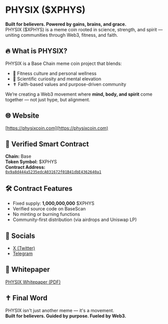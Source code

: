 # PHYSIX ($XPHYS)

**Built for believers. Powered by gains, brains, and grace.**  
PHYSIX ($XPHYS) is a meme coin rooted in science, strength, and spirit — uniting communities through Web3, fitness, and faith.

## 🔥 What is PHYSIX?

PHYSIX is a Base Chain meme coin project that blends:
- 💪 Fitness culture and personal wellness
- 🧠 Scientific curiosity and mental elevation
- ✝️ Faith-based values and purpose-driven community

We’re creating a Web3 movement where **mind, body, and spirit** come together — not just hype, but alignment.

## 🌐 Website

[https://physixcoin.com](https://physixcoin.com)

## 📜 Verified Smart Contract

**Chain:** Base  
**Token Symbol:** $XPHYS  
**Contract Address:**  
[`0x9a8d444a5235edcA031672f01B41dbE4362640a1`](https://basescan.org/token/0x9a8d444a5235edcA031672f01B41dbE4362640a1)

## 🛠 Contract Features

- Fixed supply: **1,000,000,000** $XPHYS
- Verified source code on BaseScan
- No minting or burning functions
- Community-first distribution (via airdrops and Uniswap LP)

## 📲 Socials

- [X (Twitter)](https://twitter.com/XPHYSofficial)
- [Telegram](https://t.me/physixcoin)

## 📘 Whitepaper

[PHYSIX Whitepaper (PDF)](https://github.com/physixdev/physixcoin/blob/main/PHYSIX-Whitepaper.pdf)

## ✝️ Final Word

PHYSIX isn't just another meme — it's a movement.  
**Built for believers. Guided by purpose. Fueled by Web3.**
